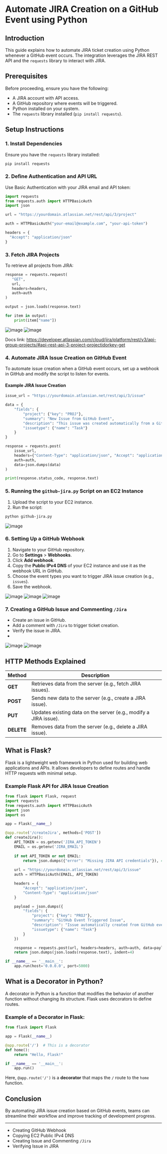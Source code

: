 # Automate JIRA Creation on a GitHub Event using Python

## Introduction
This guide explains how to automate JIRA ticket creation using Python whenever a GitHub event occurs. The integration leverages the JIRA REST API and the `requests` library to interact with JIRA.

## Prerequisites
Before proceeding, ensure you have the following:
- A JIRA account with API access.
- A GitHub repository where events will be triggered.
- Python installed on your system.
- The `requests` library installed (`pip install requests`).

## Setup Instructions

### 1. Install Dependencies
Ensure you have the `requests` library installed:
```bash
pip install requests
```

### 2. Define Authentication and API URL
Use Basic Authentication with your JIRA email and API token:

```python
import requests
from requests.auth import HTTPBasicAuth
import json

url = "https://yourdomain.atlassian.net/rest/api/3/project"

auth = HTTPBasicAuth("your-email@example.com", "your-api-token")

headers = {
  "Accept": "application/json"
}
```

### 3. Fetch JIRA Projects
To retrieve all projects from JIRA:

```python
response = requests.request(
   "GET",
   url,
   headers=headers,
   auth=auth
)

output = json.loads(response.text)

for item in output:
    print(item["name"])
```
![image](https://github.com/user-attachments/assets/d5dc7aed-e44c-42ca-a08b-48a1f52e653e)
![image](https://github.com/user-attachments/assets/d2f02515-c470-425d-a082-372f103222ed)

Docs link: <https://developer.atlassian.com/cloud/jira/platform/rest/v3/api-group-projects/#api-rest-api-3-project-projectidorkey-get>


### 4. Automate JIRA Issue Creation on GitHub Event
To automate issue creation when a GitHub event occurs, set up a webhook in GitHub and modify the script to listen for events.

#### Example JIRA Issue Creation
```python
issue_url = "https://yourdomain.atlassian.net/rest/api/3/issue"

data = {
    "fields": {
        "project": {"key": "PROJ"},
        "summary": "New Issue from GitHub Event",
        "description": "This issue was created automatically from a GitHub event.",
        "issuetype": {"name": "Task"}
    }
}

response = requests.post(
    issue_url,
    headers={"Content-Type": "application/json", "Accept": "application/json"},
    auth=auth,
    data=json.dumps(data)
)

print(response.status_code, response.text)
```

### 5. Running the `github-jira.py` Script on an EC2 Instance
1. Upload the script to your EC2 instance.
2. Run the script:
```bash
python github-jira.py
```
![image](https://github.com/user-attachments/assets/f5b9e8e7-ecf3-47a8-8e9c-50abaee53a89)


### 6. Setting Up a GitHub Webhook
1. Navigate to your GitHub repository.
2. Go to **Settings** > **Webhooks**.
3. Click **Add webhook**.
4. Copy the **Public IPv4 DNS** of your EC2 instance and use it as the webhook URL in GitHub.
5. Choose the event types you want to trigger JIRA issue creation (e.g., `issues`).
6. Save the webhook.

![image](https://github.com/user-attachments/assets/af071c97-6a45-44d3-8298-799fbde9cda4)
![image](https://github.com/user-attachments/assets/6fb1ce4c-59c7-46fe-b7de-c647e6b2a5eb)
![image](https://github.com/user-attachments/assets/841121b8-dea2-4ec3-919f-707338462344)


### 7. Creating a GitHub Issue and Commenting `/Jira`
- Create an issue in GitHub.
- Add a comment with `/Jira` to trigger ticket creation.
- Verify the issue in JIRA.
- 
![image](https://github.com/user-attachments/assets/5d6cca7d-fd85-4f64-a41b-f39c2e9bad1c)
![image](https://github.com/user-attachments/assets/1568a80d-d7cb-4976-b6a5-5d5e499ef792)


## HTTP Methods Explained

| Method  | Description |
|---------|-------------|
| **GET** | Retrieves data from the server (e.g., fetch JIRA issues). |
| **POST** | Sends new data to the server (e.g., create a JIRA issue). |
| **PUT** | Updates existing data on the server (e.g., modify a JIRA issue). |
| **DELETE** | Removes data from the server (e.g., delete a JIRA issue). |

## What is Flask?
Flask is a lightweight web framework in Python used for building web applications and APIs. It allows developers to define routes and handle HTTP requests with minimal setup.

### Example Flask API for JIRA Issue Creation
```python
from flask import Flask, request
import requests
from requests.auth import HTTPBasicAuth
import json
import os

app = Flask(__name__)

@app.route('/createJira', methods=['POST'])
def createJira():
    API_TOKEN = os.getenv('JIRA_API_TOKEN')
    EMAIL = os.getenv('JIRA_EMAIL')
    
    if not API_TOKEN or not EMAIL:
        return json.dumps({"error": "Missing JIRA API credentials"}), 400
    
    url = "https://yourdomain.atlassian.net/rest/api/3/issue"
    auth = HTTPBasicAuth(EMAIL, API_TOKEN)

    headers = {
        "Accept": "application/json",
        "Content-Type": "application/json"
    }

    payload = json.dumps({
        "fields": {
            "project": {"key": "PROJ"},
            "summary": "GitHub Event Triggered Issue",
            "description": "Issue automatically created from GitHub event.",
            "issuetype": {"name": "Task"}
        }
    })

    response = requests.post(url, headers=headers, auth=auth, data=payload)
    return json.dumps(json.loads(response.text), indent=4)

if __name__ == '__main__':
    app.run(host='0.0.0.0', port=5000)
```

## What is a Decorator in Python?
A decorator in Python is a function that modifies the behavior of another function without changing its structure. Flask uses decorators to define routes.

### Example of a Decorator in Flask:
```python
from flask import Flask

app = Flask(__name__)

@app.route('/')  # This is a decorator
def home():
    return "Hello, Flask!"

if __name__ == '__main__':
    app.run()
```
Here, `@app.route('/')` is a **decorator** that maps the `/` route to the `home` function.

## Conclusion
By automating JIRA issue creation based on GitHub events, teams can streamline their workflow and improve tracking of development progress.

---
- Creating GitHub Webhook
- Copying EC2 Public IPv4 DNS
- Creating Issue and Commenting `/Jira`
- Verifying Issue in JIRA


